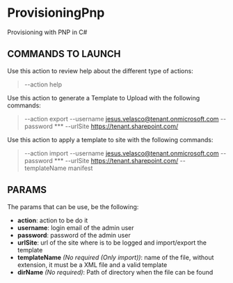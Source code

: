 # ProvisioningPnp
Provisioning with PNP in C#

## COMMANDS TO LAUNCH
Use this action to review help about the different type of actions:
> --action help

Use this action to generate a Template to Upload with the following commands:
> --action export --username jesus.velasco@tenant.onmicrosoft.com --password *** --urlSite https://tenant.sharepoint.com/

Use this action to apply a template to site with the following commands:
> --action import --username jesus.velasco@tenant.onmicrosoft.com --password *** --urlSite https://tenant.sharepoint.com/ --templateName manifest

## PARAMS
The params that can be use, be the following:
 - **action**: action to be do it
 - **username**: login email of the admin user
 - **password**: password of the admin user
 - **urlSite**: url of the site where is to be logged and import/export the template
 - **templateName** *(No required (Only import))*: name of the file, without extension, it must be a XML file and a valid template
 - **dirName** *(No required)*: Path of directory when the file can be found
